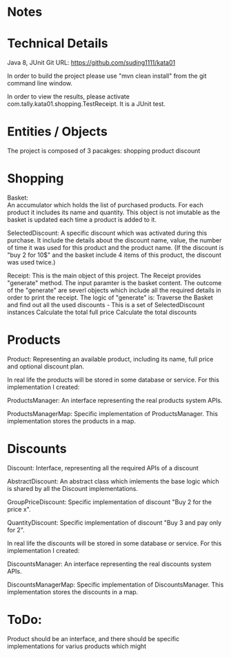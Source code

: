 # Notes
Technical Details
=================
Java 8, JUnit
Git URL: https://github.com/suding1111/kata01

In order to build the project please use "mvn clean install" from the git command line window.

In order to view the results, please activate com.tally.kata01.shopping.TestReceipt. It is a JUnit test.



Entities / Objects
==================
The project is composed of 3 pacakges:
shopping
product
discount
 
 
Shopping
============
Basket:  
An accumulator which holds the list of purchased products. For each product it includes its name and quantity.
This object is not imutable as the basket is updated each time a product is added to it.

SelectedDiscount:
A specific discount which was activated during this purchase. It include the details about the discount name, value, the number
of time it was used for this product and the product name.
(If the discount is "buy 2 for 10$" and the basket include 4 items of this product, the discount was used twice.)
 
Receipt:
This is the main object of this project.
The Receipt provides "generate" method. The input paramter is the basket content.
The outcome of the "generate" are severl objects which include all the required details in order to print the receipt.
The logic of "generate" is:
Traverse the Basket and find out all the used discounts - This is a set of SelectedDiscount instances
Calculate the total full price
Calculate the total discounts


Products
========
Product:
Representing an available product, including its name, full price and optional discount plan.

In real life the products will be stored in some database or service.
For this implementation I created:

ProductsManager:
An interface representing the real products system APIs.

ProductsManagerMap:
Specific implementation of ProductsManager. This implementation stores the products in a map.


Discounts
=========
Discount:
Interface, representing all the required APIs of a discount

AbstractDiscount:
An abstract class which imlements the base logic which is shared by all the Discount implementations.

GroupPriceDiscount:
Specific implementation of discount "Buy 2 for the price x".

QuantityDiscount:
Specific implementation of discount "Buy 3 and pay only for 2".

In real life the discounts will be stored in some database or service.
For this implementation I created:

DiscountsManager:
An interface representing the real discounts system APIs.

DiscountsManagerMap:
Specific implementation of DiscountsManager. This implementation stores the discounts in a map.




ToDo:
=====
Product should be an interface, and there should be specific implementations for varius products which might


